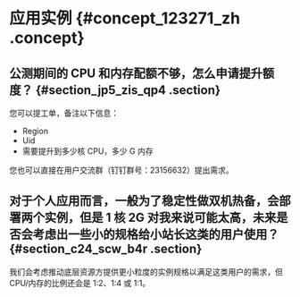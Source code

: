 # 应用实例 {#concept_123271_zh .concept}

## 公测期间的 CPU 和内存配额不够，怎么申请提升额度？ {#section_jp5_zis_qp4 .section}

您可以提工单，备注以下信息：

-   Region
-   Uid
-   需要提升到多少核 CPU，多少 G 内存

您也可以直接在用户交流群（钉钉群号：23156632）提出需求。

## 对于个人应用而言，一般为了稳定性做双机热备，会部署两个实例，但是 1 核 2G 对我来说可能太高，未来是否会考虑出一些小的规格给小站长这类的用户使用？ {#section_c24_scw_b4r .section}

我们会考虑推动底层资源方提供更小粒度的实例规格以满足这类用户的需求，但 CPU/内存的比例还会是 1:2、1:4 或 1:1。

